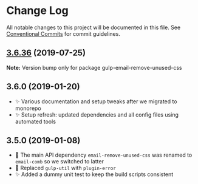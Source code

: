 # Change Log

All notable changes to this project will be documented in this file.
See [Conventional Commits](https://conventionalcommits.org) for commit guidelines.

## [3.6.36](https://gitlab.com/codsen/codsen/compare/gulp-email-remove-unused-css@3.6.35...gulp-email-remove-unused-css@3.6.36) (2019-07-25)

**Note:** Version bump only for package gulp-email-remove-unused-css





## 3.6.0 (2019-01-20)

- ✨ Various documentation and setup tweaks after we migrated to monorepo
- ✨ Setup refresh: updated dependencies and all config files using automated tools

## 3.5.0 (2019-01-08)

- 🔧 The main API dependency `email-remove-unused-css` was renamed to `email-comb` so we switched to latter
- 🔧 Replaced `gulp-util` with `plugin-error`
- ✨ Added a dummy unit test to keep the build scripts consistent
